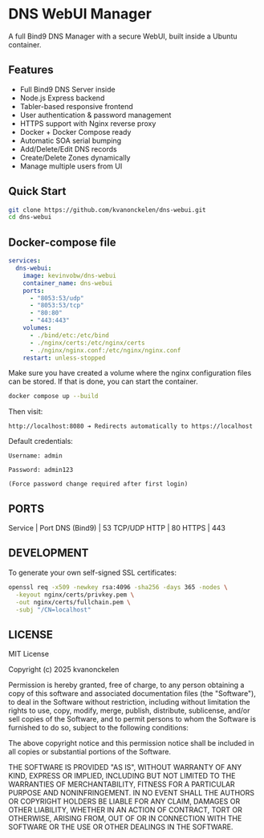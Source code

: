 # DNS WebUI Manager

A full Bind9 DNS Manager with a secure WebUI, built inside a Ubuntu container.

## Features

- Full Bind9 DNS Server inside
- Node.js Express backend
- Tabler-based responsive frontend
- User authentication & password management
- HTTPS support with Nginx reverse proxy
- Docker + Docker Compose ready
- Automatic SOA serial bumping
- Add/Delete/Edit DNS records
- Create/Delete Zones dynamically
- Manage multiple users from UI

## Quick Start

```bash
git clone https://github.com/kvanonckelen/dns-webui.git
cd dns-webui
```

## Docker-compose file

```yml
services:
  dns-webui:
    image: kevinvobw/dns-webui
    container_name: dns-webui
    ports:
      - "8053:53/udp"
      - "8053:53/tcp"
      - "80:80"
      - "443:443"
    volumes:
      - ./bind/etc:/etc/bind
      - ./nginx/certs:/etc/nginx/certs
      - ./nginx/nginx.conf:/etc/nginx/nginx.conf
    restart: unless-stopped
```

Make sure you have created a volume where the nginx configuration files can be stored. 
If that is done, you can start the container.

```bash
docker compose up --build
```

Then visit:

    http://localhost:8080 ➔ Redirects automatically to https://localhost

Default credentials:

    Username: admin

    Password: admin123

    (Force password change required after first login)



## PORTS

Service | Port
DNS (Bind9) | 53 TCP/UDP
HTTP | 80
HTTPS | 443

## DEVELOPMENT

To generate your own self-signed SSL certificates:

```bash
openssl req -x509 -newkey rsa:4096 -sha256 -days 365 -nodes \
  -keyout nginx/certs/privkey.pem \
  -out nginx/certs/fullchain.pem \
  -subj "/CN=localhost"
```

## LICENSE

MIT License

Copyright (c) 2025 kvanonckelen

Permission is hereby granted, free of charge, to any person obtaining a copy
of this software and associated documentation files (the "Software"), to deal
in the Software without restriction, including without limitation the rights
to use, copy, modify, merge, publish, distribute, sublicense, and/or sell
copies of the Software, and to permit persons to whom the Software is
furnished to do so, subject to the following conditions:

The above copyright notice and this permission notice shall be included in all
copies or substantial portions of the Software.

THE SOFTWARE IS PROVIDED "AS IS", WITHOUT WARRANTY OF ANY KIND, EXPRESS OR
IMPLIED, INCLUDING BUT NOT LIMITED TO THE WARRANTIES OF MERCHANTABILITY,
FITNESS FOR A PARTICULAR PURPOSE AND NONINFRINGEMENT. IN NO EVENT SHALL THE
AUTHORS OR COPYRIGHT HOLDERS BE LIABLE FOR ANY CLAIM, DAMAGES OR OTHER
LIABILITY, WHETHER IN AN ACTION OF CONTRACT, TORT OR OTHERWISE, ARISING FROM,
OUT OF OR IN CONNECTION WITH THE SOFTWARE OR THE USE OR OTHER DEALINGS IN THE
SOFTWARE.


